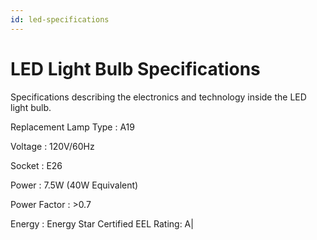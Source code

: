 ```yaml
---
id: led-specifications
---
```


# LED Light Bulb Specifications

Specifications describing the electronics and technology inside the LED light bulb.

Replacement Lamp Type
: A19

Voltage
: 120V/60Hz

Socket
: E26

Power
:   7.5W (40W Equivalent)

Power Factor
: >0.7

Energy
: Energy Star Certified EEL Rating: A|

<p data-conref="../xdita/intro-product.dita#intro-product/warning" />
